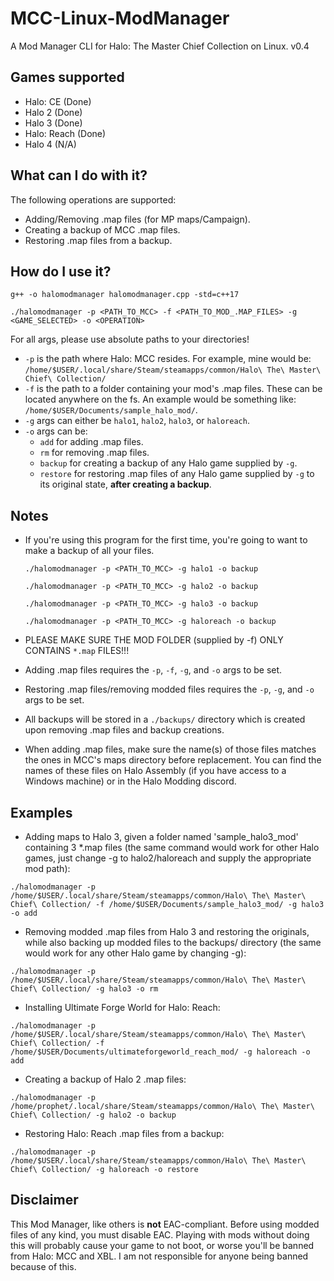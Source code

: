 # MCC-Linux-ModManager
A Mod Manager CLI for Halo: The Master Chief Collection on Linux. v0.4

## Games supported
- Halo: CE (Done)
- Halo 2 (Done)
- Halo 3 (Done)
- Halo: Reach (Done)
- Halo 4 (N/A)

## What can I do with it?
The following operations are supported:
- Adding/Removing .map files (for MP maps/Campaign).
- Creating a backup of MCC .map files.
- Restoring .map files from a backup.

## How do I use it?
```
g++ -o halomodmanager halomodmanager.cpp -std=c++17

./halomodmanager -p <PATH_TO_MCC> -f <PATH_TO_MOD_.MAP_FILES> -g <GAME_SELECTED> -o <OPERATION>
```

For all args, please use absolute paths to your directories!
* `-p` is the path where Halo: MCC resides. For example, mine would be: `/home/$USER/.local/share/Steam/steamapps/common/Halo\ The\ Master\ Chief\ Collection/`
* `-f` is the path to a folder containing your mod's .map files. These can be located anywhere on the fs. An example would be something like: `/home/$USER/Documents/sample_halo_mod/`.
* `-g` args can either be `halo1`, `halo2`, `halo3`, or `haloreach`.
* `-o` args can be: 
  * `add` for adding .map files.
  * `rm` for removing .map files.
  * `backup` for creating a backup of any Halo game supplied by `-g`.
  * `restore` for restoring .map files of any Halo game supplied by `-g` to its original state, **after creating a backup**.

## Notes
- If you're using this program for the first time, you're going to want to make a backup of all your files.

  `./halomodmanager -p <PATH_TO_MCC> -g halo1 -o backup`

  `./halomodmanager -p <PATH_TO_MCC> -g halo2 -o backup`
  
  `./halomodmanager -p <PATH_TO_MCC> -g halo3 -o backup`
  
  `./halomodmanager -p <PATH_TO_MCC> -g haloreach -o backup`
  
- PLEASE MAKE SURE THE MOD FOLDER (supplied by -f) ONLY CONTAINS `*.map` FILES!!!
- Adding .map files requires the `-p`, `-f`, `-g`, and `-o` args to be set.
- Restoring .map files/removing modded files requires the `-p`, `-g`, and `-o` args to be set.
- All backups will be stored in a `./backups/` directory which is created upon removing .map files and backup creations.
- When adding .map files, make sure the name(s) of those files matches the ones in MCC's maps directory before replacement. You can find the names of these files on Halo Assembly (if you have access to a Windows machine) or in the Halo Modding discord.

## Examples
- Adding maps to Halo 3, given a folder named 'sample_halo3_mod' containing 3 *.map files (the same command would work for other Halo games, just change -g to halo2/haloreach and supply the appropriate mod path):

`./halomodmanager -p /home/$USER/.local/share/Steam/steamapps/common/Halo\ The\ Master\ Chief\ Collection/ -f /home/$USER/Documents/sample_halo3_mod/ -g halo3 -o add`

- Removing modded .map files from Halo 3 and restoring the originals, while also backing up modded files to the backups/ directory (the same would work for any other Halo game by changing -g):

`./halomodmanager -p /home/$USER/.local/share/Steam/steamapps/common/Halo\ The\ Master\ Chief\ Collection/ -g halo3 -o rm`

- Installing Ultimate Forge World for Halo: Reach:

`./halomodmanager -p /home/$USER/.local/share/Steam/steamapps/common/Halo\ The\ Master\ Chief\ Collection/ -f /home/$USER/Documents/ultimateforgeworld_reach_mod/ -g haloreach -o add`

- Creating a backup of Halo 2 .map files:

`./halomodmanager -p /home/prophet/.local/share/Steam/steamapps/common/Halo\ The\ Master\ Chief\ Collection/ -g halo2 -o backup`

- Restoring Halo: Reach .map files from a backup:

`./halomodmanager -p /home/$USER/.local/share/Steam/steamapps/common/Halo\ The\ Master\ Chief\ Collection/ -g haloreach -o restore`

## Disclaimer
This Mod Manager, like others is **not** EAC-compliant. Before using modded files of any kind, you must disable EAC. Playing with mods without doing this will probably cause your game to not boot, or worse you'll be banned from Halo: MCC and XBL. I am not responsible for anyone being banned because of this.
